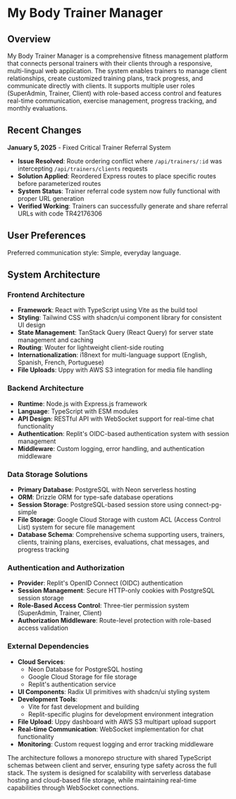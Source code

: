 # My Body Trainer Manager

## Overview

My Body Trainer Manager is a comprehensive fitness management platform that connects personal trainers with their clients through a responsive, multi-lingual web application. The system enables trainers to manage client relationships, create customized training plans, track progress, and communicate directly with clients. It supports multiple user roles (SuperAdmin, Trainer, Client) with role-based access control and features real-time communication, exercise management, progress tracking, and monthly evaluations.

## Recent Changes

**January 5, 2025** - Fixed Critical Trainer Referral System
- **Issue Resolved**: Route ordering conflict where `/api/trainers/:id` was intercepting `/api/trainers/clients` requests
- **Solution Applied**: Reordered Express routes to place specific routes before parameterized routes
- **System Status**: Trainer referral code system now fully functional with proper URL generation
- **Verified Working**: Trainers can successfully generate and share referral URLs with code TR42176306

## User Preferences

Preferred communication style: Simple, everyday language.

## System Architecture

### Frontend Architecture
- **Framework**: React with TypeScript using Vite as the build tool
- **Styling**: Tailwind CSS with shadcn/ui component library for consistent UI design
- **State Management**: TanStack Query (React Query) for server state management and caching
- **Routing**: Wouter for lightweight client-side routing
- **Internationalization**: i18next for multi-language support (English, Spanish, French, Portuguese)
- **File Uploads**: Uppy with AWS S3 integration for media file handling

### Backend Architecture
- **Runtime**: Node.js with Express.js framework
- **Language**: TypeScript with ESM modules
- **API Design**: RESTful API with WebSocket support for real-time chat functionality
- **Authentication**: Replit's OIDC-based authentication system with session management
- **Middleware**: Custom logging, error handling, and authentication middleware

### Data Storage Solutions
- **Primary Database**: PostgreSQL with Neon serverless hosting
- **ORM**: Drizzle ORM for type-safe database operations
- **Session Storage**: PostgreSQL-based session store using connect-pg-simple
- **File Storage**: Google Cloud Storage with custom ACL (Access Control List) system for secure file management
- **Database Schema**: Comprehensive schema supporting users, trainers, clients, training plans, exercises, evaluations, chat messages, and progress tracking

### Authentication and Authorization
- **Provider**: Replit's OpenID Connect (OIDC) authentication
- **Session Management**: Secure HTTP-only cookies with PostgreSQL session storage
- **Role-Based Access Control**: Three-tier permission system (SuperAdmin, Trainer, Client)
- **Authorization Middleware**: Route-level protection with role-based access validation

### External Dependencies
- **Cloud Services**: 
  - Neon Database for PostgreSQL hosting
  - Google Cloud Storage for file storage
  - Replit's authentication service
- **UI Components**: Radix UI primitives with shadcn/ui styling system
- **Development Tools**: 
  - Vite for fast development and building
  - Replit-specific plugins for development environment integration
- **File Upload**: Uppy dashboard with AWS S3 multipart upload support
- **Real-time Communication**: WebSocket implementation for chat functionality
- **Monitoring**: Custom request logging and error tracking middleware

The architecture follows a monorepo structure with shared TypeScript schemas between client and server, ensuring type safety across the full stack. The system is designed for scalability with serverless database hosting and cloud-based file storage, while maintaining real-time capabilities through WebSocket connections.